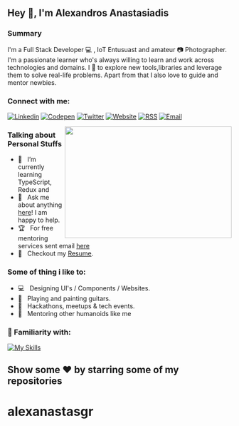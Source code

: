 ## Hey 👋, I'm Alexandros Anastasiadis

### Summary

I'm a Full Stack Developer 💻 , IoT Entusuast and amateur 📷 Photographer. I'm a passionate learner who's always willing to learn and work across technologies and domains. I 💖 to explore new tools,libraries and leverage them to solve real-life problems. Apart from that I also love to guide and mentor newbies.

### Connect with me:
[![Linkedin](https://github.com/alexanastasgr/alexanastasgr/blob/master/icons/linkedin.svg)](https://linkedin.com/in/alexanastasgr)
[![Codepen](codepen.svg)](https://codepen.io/alexanastasgr)
[![Twitter](https://github.com/alexanastasgr/alexanastasgr/blob/master/icons/twitter.svg)](https://twitter.com/alexanastasgr)
[![Website](https://github.com/alexanastasgr/alexanastasgr/blob/master/icons/firefox.svg)](https://alexanas.gr)
[![RSS](https://github.com/alexanastasgr/alexanastasgr/blob/master/icons/RSS.svg)]()
[![Email](https://github.com/alexanastasgr/alexanastasgr/blob/master/icons/gmail.svg)](mailto:me@alexanas.gr)

<img align="right" height="250" width="375" alt="" src="https://raw.githubusercontent.com/alexanastasgr/alexanastasgr/master/programmer.gif" />

### Talking about Personal Stuffs

- 🚀 &nbsp; I’m currently learning TypeScript, Redux and 
- 💬 &nbsp; Ask me about anything [here](https://github.com/alexanastasgr/alexanastasgr/issues/2)! I am happy to help.
- 🏆 &nbsp; For free mentoring services sent email [here](mailto:mentoring@alexanas.gr)
- 📝 &nbsp; Checkout my [Resume](https://alexanas.gr/resume.pdf).

### Some of thing i like to:

- 💻 &nbsp; Designing UI's / Components / Websites.
- 🎸 &nbsp; Playing and painting guitars.
- 🍕 &nbsp; Hackathons, meetups & tech events.
- 🌟 &nbsp; Mentoring other humanoids like me

### 🔨 Familiarity with:

[![My Skills](https://skillicons.dev/icons?i=sass,javascript,react,next,express,redux,jquery,php,laravel,nodejs,mysql,wordpress,bash,linux,git,docker,materialui,bootstrap,jest&perline=7)](https://skillicons.dev)


## Show some ❤️ by starring some of my repositories

# alexanastasgr
